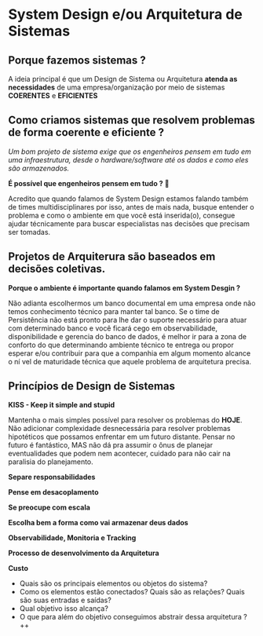 # System Design e/ou Arquitetura de Sistemas

## Porque fazemos sistemas ?
A ideia principal é que um Design de Sistema ou Arquitetura **atenda as necessidades** de uma empresa/organização por meio de sistemas **COERENTES** e **EFICIENTES**

## Como criamos sistemas que resolvem problemas de forma coerente e eficiente ?

_Um bom projeto de sistema exige que os engenheiros pensem em tudo em uma infraestrutura, desde o hardware/software até os dados e como eles são armazenados._

**É possível que engenheiros pensem em tudo ? 👀**

Acredito que quando falamos de System Design estamos falando também de times multidisciplinares por isso, antes de mais nada, busque entender o problema e como o ambiente em que você está inserida(o), consegue ajudar técnicamente para buscar especialistas nas decisões que precisam ser tomadas.

## Projetos de Arquiterura são baseados em decisões coletivas.

**Porque o ambiente é importante quando falamos em System Desgin ?**

Não adianta escolhermos um banco documental em uma empresa onde não temos conhecimento técnico para manter tal banco. Se o time de Persistência não está pronto para lhe dar o suporte necessário para atuar com determinado banco e você ficará cego em observabilidade, disponibilidade e gerencia do banco de dados, é melhor ir para a zona de conforto do que determinando ambiente técnico te entrega ou propor esperar e/ou contribuir para que a companhia em algum momento alcance o ní
vel de maturidade técnica que aquele problema de arquitetura precisa.

## Princípios de Design de Sistemas

**KISS - Keep it simple and stupid**

Mantenha o mais simples possível para resolver os problemas do **HOJE**.
Não adicionar complexidade desnecessária para resolver problemas hipotéticos que possamos enfrentar em um futuro distante. 
Pensar no futuro é fantástico, MAS não dá pra assumir o ônus de planejar eventualidades que podem nem acontecer, cuidado para não cair na paralisia do planejamento.

**Separe responsabilidades**

**Pense em desacoplamento**

**Se preocupe com escala**

**Escolha bem a forma como vai armazenar deus dados**

**Observabilidade, Monitoria e Tracking**

**Processo de desenvolvimento da Arquitetura**

**Custo**

- Quais são os principais elementos ou objetos do sistema?
- Como os elementos estão conectados? Quais são as relações? Quais são suas entradas e saídas?
- Qual objetivo isso alcança?
- O que para além do objetivo conseguimos abstrair dessa arquitetura ? ++

